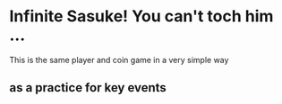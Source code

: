 # Infinite Sasuke! You can't toch him ...
This is the same player and coin game in a very simple way 
## as a practice for key events 
